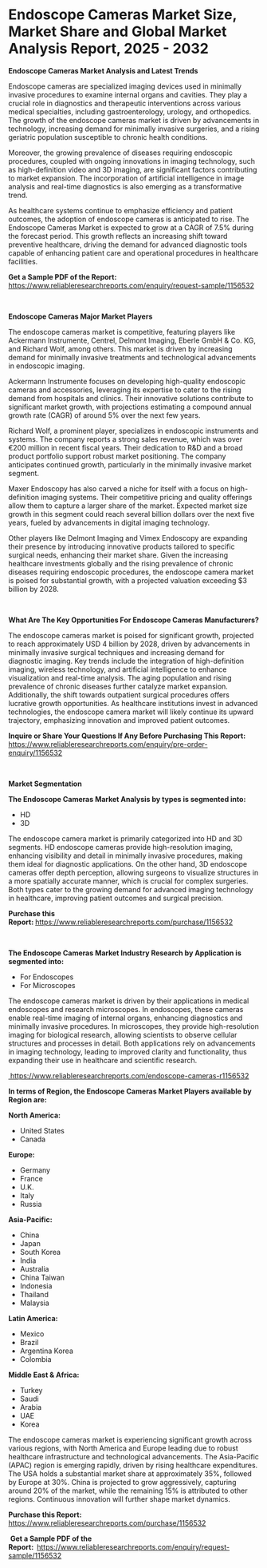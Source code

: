 <p><h1>Endoscope Cameras Market Size, Market Share and Global Market Analysis Report, 2025 - 2032</h1></p><p><strong>Endoscope Cameras Market Analysis and Latest Trends</strong></p>
<p><p>Endoscope cameras are specialized imaging devices used in minimally invasive procedures to examine internal organs and cavities. They play a crucial role in diagnostics and therapeutic interventions across various medical specialties, including gastroenterology, urology, and orthopedics. The growth of the endoscope cameras market is driven by advancements in technology, increasing demand for minimally invasive surgeries, and a rising geriatric population susceptible to chronic health conditions. </p><p>Moreover, the growing prevalence of diseases requiring endoscopic procedures, coupled with ongoing innovations in imaging technology, such as high-definition video and 3D imaging, are significant factors contributing to market expansion. The incorporation of artificial intelligence in image analysis and real-time diagnostics is also emerging as a transformative trend. </p><p>As healthcare systems continue to emphasize efficiency and patient outcomes, the adoption of endoscope cameras is anticipated to rise. The Endoscope Cameras Market is expected to grow at a CAGR of 7.5% during the forecast period. This growth reflects an increasing shift toward preventive healthcare, driving the demand for advanced diagnostic tools capable of enhancing patient care and operational procedures in healthcare facilities.</p></p>
<p><strong>Get a Sample PDF of the Report:&nbsp;</strong> <a href="https://www.reliableresearchreports.com/enquiry/request-sample/1156532?utm_campaign=3262&utm_medium=2&utm_source=Github&utm_content=ia&utm_term=13042025&utm_id=endoscope-cameras">https://www.reliableresearchreports.com/enquiry/request-sample/1156532</a></p>
<p>&nbsp;</p>
<p><strong>Endoscope Cameras Major Market Players</strong></p>
<p><p>The endoscope cameras market is competitive, featuring players like Ackermann Instrumente, Centrel, Delmont Imaging, Eberle GmbH & Co. KG, and Richard Wolf, among others. This market is driven by increasing demand for minimally invasive treatments and technological advancements in endoscopic imaging.</p><p>Ackermann Instrumente focuses on developing high-quality endoscopic cameras and accessories, leveraging its expertise to cater to the rising demand from hospitals and clinics. Their innovative solutions contribute to significant market growth, with projections estimating a compound annual growth rate (CAGR) of around 5% over the next few years.</p><p>Richard Wolf, a prominent player, specializes in endoscopic instruments and systems. The company reports a strong sales revenue, which was over €200 million in recent fiscal years. Their dedication to R&D and a broad product portfolio support robust market positioning. The company anticipates continued growth, particularly in the minimally invasive market segment.</p><p>Maxer Endoscopy has also carved a niche for itself with a focus on high-definition imaging systems. Their competitive pricing and quality offerings allow them to capture a larger share of the market. Expected market size growth in this segment could reach several billion dollars over the next five years, fueled by advancements in digital imaging technology.</p><p>Other players like Delmont Imaging and Vimex Endoscopy are expanding their presence by introducing innovative products tailored to specific surgical needs, enhancing their market share. Given the increasing healthcare investments globally and the rising prevalence of chronic diseases requiring endoscopic procedures, the endoscope camera market is poised for substantial growth, with a projected valuation exceeding $3 billion by 2028.</p></p>
<p>&nbsp;</p>
<p><strong>What Are The Key Opportunities For Endoscope Cameras Manufacturers?</strong></p>
<p><p>The endoscope cameras market is poised for significant growth, projected to reach approximately USD 4 billion by 2028, driven by advancements in minimally invasive surgical techniques and increasing demand for diagnostic imaging. Key trends include the integration of high-definition imaging, wireless technology, and artificial intelligence to enhance visualization and real-time analysis. The aging population and rising prevalence of chronic diseases further catalyze market expansion. Additionally, the shift towards outpatient surgical procedures offers lucrative growth opportunities. As healthcare institutions invest in advanced technologies, the endoscope camera market will likely continue its upward trajectory, emphasizing innovation and improved patient outcomes.</p></p>
<p><strong>Inquire or Share Your Questions If Any Before Purchasing This Report:</strong> <a href="https://www.reliableresearchreports.com/enquiry/pre-order-enquiry/1156532?utm_campaign=3262&utm_medium=2&utm_source=Github&utm_content=ia&utm_term=13042025&utm_id=endoscope-cameras">https://www.reliableresearchreports.com/enquiry/pre-order-enquiry/1156532</a></p>
<p>&nbsp;</p>
<p><strong>Market Segmentation</strong></p>
<p><strong>The Endoscope Cameras Market Analysis by types is segmented into:</strong></p>
<p><ul><li>HD</li><li>3D</li></ul></p>
<p><p>The endoscope camera market is primarily categorized into HD and 3D segments. HD endoscope cameras provide high-resolution imaging, enhancing visibility and detail in minimally invasive procedures, making them ideal for diagnostic applications. On the other hand, 3D endoscope cameras offer depth perception, allowing surgeons to visualize structures in a more spatially accurate manner, which is crucial for complex surgeries. Both types cater to the growing demand for advanced imaging technology in healthcare, improving patient outcomes and surgical precision.</p></p>
<p><strong>Purchase this Report:&nbsp;</strong><a href="https://www.reliableresearchreports.com/purchase/1156532?utm_campaign=3262&utm_medium=2&utm_source=Github&utm_content=ia&utm_term=13042025&utm_id=endoscope-cameras">https://www.reliableresearchreports.com/purchase/1156532</a></p>
<p>&nbsp;</p>
<p><strong>The Endoscope Cameras Market Industry Research by Application is segmented into:</strong></p>
<p><ul><li>For Endoscopes</li><li>For Microscopes</li></ul></p>
<p><p>The endoscope cameras market is driven by their applications in medical endoscopes and research microscopes. In endoscopes, these cameras enable real-time imaging of internal organs, enhancing diagnostics and minimally invasive procedures. In microscopes, they provide high-resolution imaging for biological research, allowing scientists to observe cellular structures and processes in detail. Both applications rely on advancements in imaging technology, leading to improved clarity and functionality, thus expanding their use in healthcare and scientific research.</p></p>
<p><a href="https://www.reliableresearchreports.com/endoscope-cameras-r1156532?utm_campaign=3262&utm_medium=2&utm_source=Github&utm_content=ia&utm_term=13042025&utm_id=endoscope-cameras">&nbsp;https://www.reliableresearchreports.com/endoscope-cameras-r1156532</a></p>
<p><strong>In terms of Region, the Endoscope Cameras Market Players available by Region are:</strong></p>
<p>
    <p> <strong> North America: </strong>
        <ul>
            <li>United States</li>
            <li>Canada</li>
        </ul>
        </p> 
    <p> <strong> Europe: </strong>
        <ul>
            <li>Germany</li>
            <li>France</li>
            <li>U.K.</li>
            <li>Italy</li>
            <li>Russia</li>
        </ul>
        </p> 
    <p> <strong> Asia-Pacific: </strong>
        <ul>
            <li>China</li>
            <li>Japan</li>
            <li>South Korea</li>
            <li>India</li>
            <li>Australia</li>
            <li>China Taiwan</li>
            <li>Indonesia</li>
            <li>Thailand</li>
            <li>Malaysia</li>
        </ul>
        </p> 
    <p> <strong> Latin America: </strong>
        <ul>
            <li>Mexico</li>
            <li>Brazil</li>
            <li>Argentina Korea</li>
            <li>Colombia</li>
        </ul>
        </p> 
    <p> <strong> Middle East & Africa: </strong>
        <ul>
            <li>Turkey</li>
            <li>Saudi</li>
            <li>Arabia</li>
            <li>UAE</li>
            <li>Korea</li>
        </ul>
    </p>
    </p>
<p><p>The endoscope cameras market is experiencing significant growth across various regions, with North America and Europe leading due to robust healthcare infrastructure and technological advancements. The Asia-Pacific (APAC) region is emerging rapidly, driven by rising healthcare expenditures. The USA holds a substantial market share at approximately 35%, followed by Europe at 30%. China is projected to grow aggressively, capturing around 20% of the market, while the remaining 15% is attributed to other regions. Continuous innovation will further shape market dynamics.</p></p>
<p><strong>Purchase this Report: </strong><a href="https://www.reliableresearchreports.com/purchase/1156532?utm_campaign=3262&utm_medium=2&utm_source=Github&utm_content=ia&utm_term=13042025&utm_id=endoscope-cameras">https://www.reliableresearchreports.com/purchase/1156532</a></p>
<p>&nbsp;<strong>Get a Sample PDF of the Report:&nbsp;&nbsp;</strong><a href="https://www.reliableresearchreports.com/enquiry/request-sample/1156532?utm_campaign=3262&utm_medium=2&utm_source=Github&utm_content=ia&utm_term=13042025&utm_id=endoscope-cameras">https://www.reliableresearchreports.com/enquiry/request-sample/1156532</a></p>
<p><strong></strong></p>
<p><p></p><p></p><p></p></p>